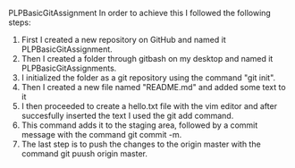  PLPBasicGitAssignment
 In order to achieve this I followed the following steps:
 1. First I created a new repository on GitHub and named it PLPBasicGitAssignment.
 2. Then I created a folder through gitbash on my desktop and named it PLPBasicGitAssignments.
 3. I initialized the folder as a git repository using the command "git init".
 4. Then I created a new file named "README.md" and added some text to it
 5. I then proceeded to create a hello.txt file with the vim editor and after succesfully inserted the text I used the git add command.
6. This command adds it to the staging area, followed by a commit message with the command git commit -m.
7. The last step is to push the changes to the origin master with the command git puush origin master.